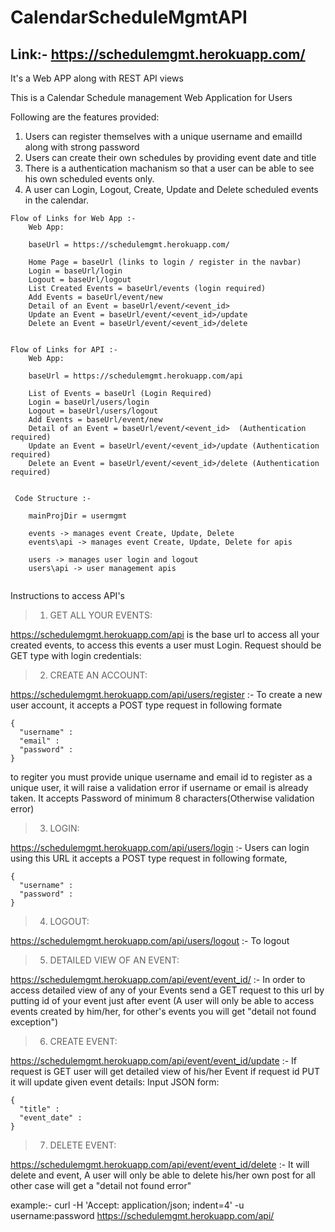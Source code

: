 # CalendarScheduleMgmtAPI

## Link:- https://schedulemgmt.herokuapp.com/

It's a Web APP along with REST API views

This is a Calendar Schedule management Web Application for Users

Following are the features provided:
1. Users can register themselves with a unique username and emailId along with strong password
2. Users can create their own schedules by providing event date and title
3. There is a authentication machanism so that a user can be able to see his own scheduled events only.
4. A user can Login, Logout, Create, Update and Delete scheduled events in the calendar.
```
Flow of Links for Web App :-
    Web App:
    
    baseUrl = https://schedulemgmt.herokuapp.com/
    
    Home Page = baseUrl (links to login / register in the navbar)
    Login = baseUrl/login
    Logout = baseUrl/logout
    List Created Events = baseUrl/events (login required)
    Add Events = baseUrl/event/new
    Detail of an Event = baseUrl/event/<event_id>
    Update an Event = baseUrl/event/<event_id>/update
    Delete an Event = baseUrl/event/<event_id>/delete
    
```    


```
Flow of Links for API :-
    Web App:
    
    baseUrl = https://schedulemgmt.herokuapp.com/api
    
    List of Events = baseUrl (Login Required)
    Login = baseUrl/users/login
    Logout = baseUrl/users/logout
    Add Events = baseUrl/event/new
    Detail of an Event = baseUrl/event/<event_id>  (Authentication required)
    Update an Event = baseUrl/event/<event_id>/update (Authentication required)
    Delete an Event = baseUrl/event/<event_id>/delete (Authentication required)
    
``` 
```
 Code Structure :-
    
    mainProjDir = usermgmt
    
    events -> manages event Create, Update, Delete
    events\api -> manages event Create, Update, Delete for apis
    
    users -> manages user login and logout
    users\api -> user management apis
    
``` 

Instructions to access API's

>1. GET ALL YOUR EVENTS:

https://schedulemgmt.herokuapp.com/api is the base url to access all your created events, to access this events a user must Login.
  Request should be GET type with login credentials: 
  
>2. CREATE AN ACCOUNT:

https://schedulemgmt.herokuapp.com/api/users/register :- To create a new user account, it accepts a POST type request in following formate
```
{
  "username" :
  "email" :
  "password" :
}
```

to regiter you must provide unique username and email id to register as a unique user, it will raise a validation error if username or email is already taken. It accepts Password of minimum 8 characters(Otherwise validation error)

>3. LOGIN:

https://schedulemgmt.herokuapp.com/api/users/login :- Users can login using this URL it accepts a POST type request in following formate,

```
{
  "username" :
  "password" :
}

```

>4. LOGOUT:

https://schedulemgmt.herokuapp.com/api/users/logout :- To logout


>5. DETAILED VIEW OF AN EVENT:

https://schedulemgmt.herokuapp.com/api/event/event_id/ :- In order to access detailed view of any of your Events send a GET request to this url by putting id of your event just after event (A user will only be able to access events created by him/her, for other's events you will get "detail not found exception")
  
>6. CREATE EVENT:

 https://schedulemgmt.herokuapp.com/api/event/event_id/update :- If request is GET user will get detailed view of his/her Event if request id PUT it will update given event details:
Input JSON form:
  ```
  {
    "title" :
    "event_date" :
  }
  ```
  
>7. DELETE EVENT:

https://schedulemgmt.herokuapp.com/api/event/event_id/delete :- It will delete and event, A user will only be able to delete his/her own post for all other case will get a "detail not found error"


example:- curl -H 'Accept: application/json; indent=4' -u username:password https://schedulemgmt.herokuapp.com/api/
